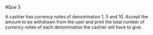 #Que 3

A cashier has currency notes of denomination 1, 5 and 10. Accept the amount to be withdrawn
from the user and print the total number of currency notes of each denomination the cashier will have to
give.
